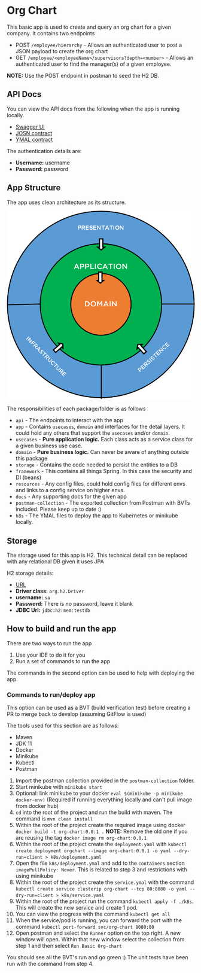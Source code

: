 # Org Chart

This basic app is used to create and query an org chart for a given company. It contains two endpoints

* POST `/employee/hierarchy` - Allows an authenticated user to post a JSON payload to create the org chart
* GET `/employee/<employeeName>/supervisors?depth=<number>` - Allows an authenticated user to find the manager(s) of a given employee.

**NOTE:** Use the POST endpoint in postman to seed the H2 DB.

## API Docs

You can view the API docs from the following when the app is running locally.

* [Swagger UI](http://localhost:8080/swagger-ui.html)
* [JOSN contract](http://localhost:8080/api-docs/)
* [YMAL contract](http://localhost:8080/api-docs.yaml)

The authentication details are:

* **Username:** username
* **Password:** password

## App Structure

The app uses clean architecture as its structure.

![image info](/docs/images/clean_arch.png)

The responsibilities of each package/folder is as follows

* `api` - The endpoints to interact with the app
* `app` - Contains `usecases`, `domain` and interfaces for the detail layers. It could hold any others that support the `usecases` and/or `domain`.
* `usecases` - **Pure application logic.** Each class acts as a service class for a given business use case.
* `domain` - **Pure business logic.** Can never be aware of anything outside this package
* `storage` - Contains the code needed to persist the entities to a DB
* `framework` - This contains all things Spring. In this case the security and DI (beans)
* `resources` - Any config files, could hold config files for different envs and links to a config service on higher
  envs.
* `docs` - Any supporting docs for the given app
* `postman-collection` - The exported collection from Postman with BVTs included. Please keep up to date :)
* `k8s` - The YMAL files to deploy the app to Kubernetes or minikube locally.

## Storage

The storage used for this app is H2. This technical detail can be replaced with any relational DB given it uses JPA

H2 storage details:

* [URL](http://localhost:8080/h2-console/)
* **Driver class:** `org.h2.Driver`
* **username:** `sa`
* **Password:** There is no password, leave it blank
* **JDBC Url:** `jdbc:h2:mem:testdb`

## How to build and run the app

There are two ways to run the app

1. Use your IDE to do it for you
2. Run a set of commands to run the app

The commands in the second option can be used to help with deploying the app.

### Commands to run/deploy app

This option can be used as a BVT (build verification test) before creating a PR to merge back to develop (assuming
GitFlow is used)

The tools used for this section are as follows:

* Maven
* JDK 11
* Docker
* Minikube
* Kubectl
* Postman

1. Import the postman collection provided in the `postman-collection` folder.
2. Start minikube with `minikube start`
3. Optional: link minikube to your docker `eval $(minikube -p minikube docker-env)` (Required if running everything locally and can't pull image from docker hub)
4. `cd` into the root of the project and run the build with maven. The command is `mvn clean install`
5. Within the root of the project create the required image using docker `docker build -t org-chart:0.0.1 .` **NOTE:** Remove the old one if you are reusing the tag `docker image rm org-chart:0.0.1`
6. Within the root of the project create the `deployment.yaml`
   with `kubectl create deployment orgchart --image org-chart:0.0.1 -o yaml --dry-run=client > k8s/deployment.yaml`
7. Open the file `k8s/deployment.ymal` and add to the `containers` section `imagePullPolicy: Never`. This is related to
   step 3 and restrictions with using minikube
8. Within the root of the project create the `service.ymal` with the
   command `kubectl create service clusterip org-chart --tcp 80:8080 -o yaml --dry-run=client > k8s/service.yaml`
9. Within the root of the project run the command `kubectl apply -f ./k8s`. This will create the new service and create
   1 pod.
10. You can view the progress with the command `kubectl get all`
11. When the service/pod is running, you can forward the port with the
    command `kubectl port-forward svc/org-chart 8080:80`
12. Open postman and select the `Runner` option on the top right. A new window will open. Within that new window select
    the collection from step 1 and then select `Run Basic Org-chart`

You should see all the BVT's run and go green :)
The unit tests have been run with the command from step 4.

